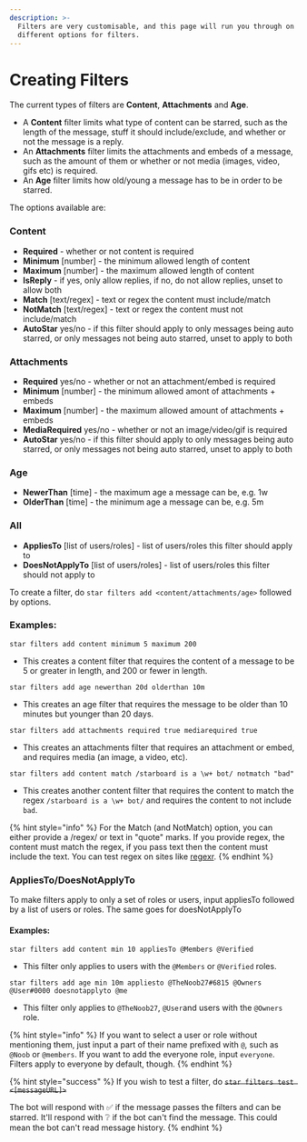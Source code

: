 ```yaml
---
description: >-
  Filters are very customisable, and this page will run you through on the many
  different options for filters.
---
```


# Creating Filters

The current types of filters are **Content**, **Attachments** and **Age**. 

* A **Content** filter limits what type of content can be starred, such as the length of the message, stuff it should include/exclude, and whether or not the message is a reply.
* An **Attachments** filter limits the attachments and embeds of a message, such as the amount of them or whether or not media \(images, video, gifs etc\) is required.
* An **Age** filter limits how old/young a message has to be in order to be starred.

The options available are:

### Content

* **Required** - whether or not content is required
* **Minimum** \[number\] - the minimum allowed length of content
* **Maximum** \[number\] - the maximum allowed length of content
* **IsReply** - if yes, only allow replies, if no, do not allow replies, unset to allow both
* **Match** \[text/regex\] - text or regex the content must include/match
* **NotMatch** \[text/regex\] - text or regex the content must not include/match
* **AutoStar** yes/no - if this filter should apply to only messages being auto starred, or only messages not being auto starred, unset to apply to both 

### Attachments

* **Required** yes/no - whether or not an attachment/embed is required
* **Minimum** \[number\] - the minimum allowed amont of attachments + embeds
* **Maximum** \[number\] - the maximum allowed amount of attachments + embeds
* **MediaRequired** yes/no - whether or not an image/video/gif is required
* **AutoStar** yes/no - if this filter should apply to only messages being auto starred, or only messages not being auto starred, unset to apply to both 

### Age

* **NewerThan** \[time\] - the maximum age a message can be, e.g. 1w
* **OlderThan** \[time\] - the minimum age a message can be, e.g. 5m

### All

* **AppliesTo** \[list of users/roles\] - list of users/roles this filter should apply to
* **DoesNotApplyTo** \[list of users/roles\] - list of users/roles this filter should not apply to

To create a filter, do `star filters add <content/attachments/age>` followed by options.



### Examples:

`star filters add content minimum 5 maximum 200`

* This creates a content filter that requires the content of a message to be 5 or greater in length, and 200 or fewer in length.

`star filters add age newerthan 20d olderthan 10m`

* This creates an age filter that requires the message to be older than 10 minutes but younger than 20 days.

`star filters add attachments required true mediarequired true`

* This creates an attachments filter that requires an attachment or embed, and requires media \(an image, a video, etc\).

`star filters add content match /starboard is a \w+ bot/ notmatch "bad"`

* This creates another content filter that requires the content to match the regex `/starboard is a \w+ bot/` and requires the content to not include `bad`.

{% hint style="info" %}
For the Match \(and NotMatch\) option, you can either provide a /regex/ or text in "quote" marks. If you provide regex, the content must match the regex, if you pass text then the content must include the text. You can test regex on sites like [regexr](https://regexr.com).
{% endhint %}



### AppliesTo/DoesNotApplyTo

To make filters apply to only a set of roles or users, input appliesTo followed by a list of users or roles. The same goes for doesNotApplyTo

#### Examples:

`star filters add content min 10 appliesTo @Members @Verified`

* This filter only applies to users with the `@Members` or `@Verified` roles.

`star filters add age min 10m appliesto @TheNoob27#6815 @Owners @User#0000 doesnotapplyto @me`

* This filter only applies to `@TheNoob27`, `@User`and users with the `@Owners` role.

{% hint style="info" %}
If you want to select a user or role without mentioning them, just input a part of their name prefixed with `@`, such as `@Noob` or `@members`. If you want to add the everyone role, input `everyone`. Filters apply to everyone by default, though.
{% endhint %}

{% hint style="success" %}
If you wish to test a filter, do ~~`star filters test <[messageURL]>`~~

The bot will respond with ✅ if the message passes the filters and can be starred. It'll respond with ❔ if the bot can't find the message. This could mean the bot can't read message history.
{% endhint %}


